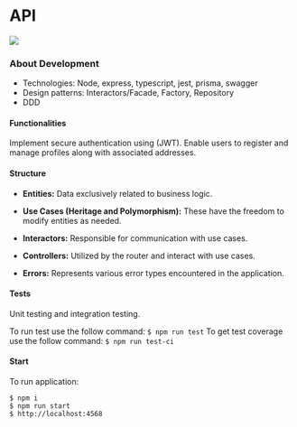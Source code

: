 # API

![](https://img.shields.io/badge/coverage-80%25-success)

### About Development

- Technologies: Node, express, typescript, jest, prisma, swagger
- Design patterns: Interactors/Facade, Factory, Repository
- DDD

#### Functionalities

Implement secure authentication using (JWT).
Enable users to register and manage profiles along with associated addresses.

#### Structure

- **Entities:** Data exclusively related to business logic.

- **Use Cases (Heritage and Polymorphism):** These have the freedom to modify entities as needed.

- **Interactors:** Responsible for communication with use cases.

- **Controllers:** Utilized by the router and interact with use cases.

- **Errors:** Represents various error types encountered in the application.

#### Tests

Unit testing and integration testing.

To run test use the follow command: ```$ npm run test```
To get test coverage use the follow command: ```$ npm run test-ci```

#### Start

To run application:
```
$ npm i
$ npm run start
$ http://localhost:4568
